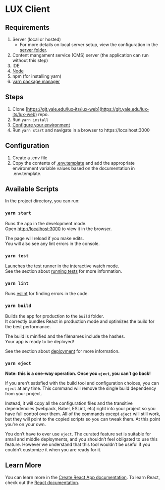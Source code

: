# LUX Client

## Requirements

1. Server (local or hosted)
    - For more details on local server setup, view the configuration in the [server folder](https://git.yale.edu/lux-its/lux-web#running-server-locally).
2. Content mangament service (CMS) server (the application can run without this step)
2. IDE
3. [Node](https://nodejs.org/en)
4. npm (for installing yarn)
5. [yarn package manager](https://classic.yarnpkg.com/en/)

## Steps

1. Clone [https://git.yale.edu/lux-its/lux-web](https://git.yale.edu/lux-its/lux-web) repo.
2. Run `yarn install`
3. [Configure your environment](#configuration)
4. Run `yarn start` and navigate in a browser to https://localhost:3000

## Configuration

1. Create a .env file
2. Copy the contents of [.env.template](https://git.yale.edu/lux-its/lux-web/blob/main/client/.env.template) and add the appropriate environment variable values based on the documentation in .env.template.

## Available Scripts

In the project directory, you can run:

### `yarn start`

Runs the app in the development mode.<br />
Open [http://localhost:3000](http://localhost:3000) to view it in the browser.

The page will reload if you make edits.<br />
You will also see any lint errors in the console.

### `yarn test`

Launches the test runner in the interactive watch mode.<br />
See the section about [running tests](https://facebook.github.io/create-react-app/docs/running-tests) for more information.

### `yarn lint`

Runs [eslint](https://eslint.org/) for finding errors in the code.

### `yarn build`

Builds the app for production to the `build` folder.<br />
It correctly bundles React in production mode and optimizes the build for the best performance.

The build is minified and the filenames include the hashes.<br />
Your app is ready to be deployed!

See the section about [deployment](https://facebook.github.io/create-react-app/docs/deployment) for more information.

### `yarn eject`

**Note: this is a one-way operation. Once you `eject`, you can’t go back!**

If you aren’t satisfied with the build tool and configuration choices, you can `eject` at any time. This command will remove the single build dependency from your project.

Instead, it will copy all the configuration files and the transitive dependencies (webpack, Babel, ESLint, etc) right into your project so you have full control over them. All of the commands except `eject` will still work, but they will point to the copied scripts so you can tweak them. At this point you’re on your own.

You don’t have to ever use `eject`. The curated feature set is suitable for small and middle deployments, and you shouldn’t feel obligated to use this feature. However we understand that this tool wouldn’t be useful if you couldn’t customize it when you are ready for it.

## Learn More

You can learn more in the [Create React App documentation](https://facebook.github.io/create-react-app/docs/getting-started).
To learn React, check out the [React documentation](https://reactjs.org/).
